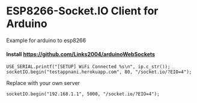 # ESP8266-Socket.IO Client for Arduino

Example for arduino to esp8266 

#### Install https://github.com/Links2004/arduinoWebSockets 

```
USE_SERIAL.printf("[SETUP] WiFi Connected %s\n", ip.c_str());
socketIO.begin("testappnani.herokuapp.com", 80, "/socket.io/?EIO=4");
```
Replace with your own server 
```
socketIO.begin("192.168.1.1", 5000, "/socket.io/?EIO=4");
```
